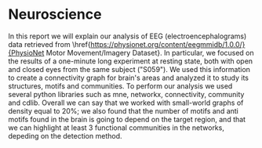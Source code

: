 # Neuroscience
In this report we will explain our analysis of EEG (electroencephalograms) data retrieved from \href{https://physionet.org/content/eegmmidb/1.0.0/}{PhysioNet Motor Movement/Imagery Dataset}. In particular, we focused on the results of a one-minute long experiment at resting state, both with open and closed eyes from the same subject ("S059"). We used this information to create a connectivity graph for brain's areas and analyzed it to study its structures, motifs and communities. To perform our analysis we used several python libraries such as mne, networkx, connectivity, community and cdlib. Overall we can say that we worked with small-world graphs of density equal to 20\%; we also found that the number of motifs and anti motifs found in the brain is going to depend on the target region, and that we can highlight at least 3 functional communities in the networks, depeding on the detection method.

